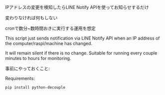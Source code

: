 IPアドレスの変更を検知したらLINE Notify APIを使ってお知らせするだけ

変わりなければ何もしない

cronで数分~数時間おきに実行する運用を想定


This script just sends notification via LINE Notify API when an IP address of the computer/raspi/machine has changed.

It will remain silent if there is no change. Suitable for running every couple minutes to hours for monitoring.


事前にやっておくこと:

Requirements:
```
pip install python-decouple
```